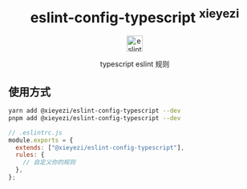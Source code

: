<h1 align="center">eslint-config-typescript <sup>xieyezi</sup></h1>

<p align="center">
<a href="https://www.npmjs.com/package/@xieyezi/eslint-config-typescript" target="__blank"><img src="https://api.iconify.design/teenyicons:typescript-solid.svg?color=%23878787" height="32"   alt="eslint-config-typescript" /></a>
</p>

<p align="center">typescript eslint 规则<br>
</p>

## 使用方式

```bash
yarn add @xieyezi/eslint-config-typescript --dev
pnpm add @xieyezi/eslint-config-typescript --dev
```

```js
// .eslintrc.js
module.exports = {
  extends: ["@xieyezi/eslint-config-typescript"],
  rules: {
    // 自定义你的规则
  },
};
```
